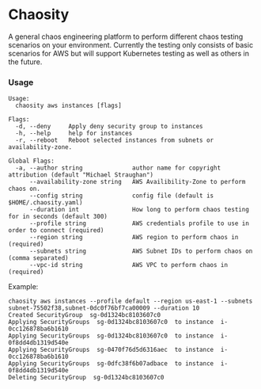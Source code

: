 # Chaosity

A general chaos engineering platform to perform different chaos testing
scenarios on your environment. Currently the testing only consists of basic
scenarios for AWS but will support Kubernetes testing as well as others
in the future.

### Usage
```
Usage:
  chaosity aws instances [flags]

Flags:
  -d, --deny     Apply deny security group to instances
  -h, --help     help for instances
  -r, --reboot   Reboot selected instances from subnets or availability-zone.

Global Flags:
  -a, --author string              author name for copyright attribution (default "Michael Straughan")
      --availability-zone string   AWS Availibility-Zone to perform chaos on.
      --config string              config file (default is $HOME/.chaosity.yaml)
      --duration int               How long to perform chaos testing for in seconds (default 300)
      --profile string             AWS credentials profile to use in order to connect (required)
      --region string              AWS region to perform chaos in (required)
      --subnets string             AWS Subnet IDs to perform chaos on (comma separated)
      --vpc-id string              AWS VPC to perform chaos in (required)
```
Example:
```
chaosity aws instances --profile default --region us-east-1 --subnets subnet-75502f38,subnet-0dc0f76bf7ca00009 --duration 10
Created SecurityGroup  sg-0d1324bc8103607c0
Applying SecurityGroups  sg-0d1324bc8103607c0  to instance  i-0cc126878ba6b1610
Applying SecurityGroups  sg-0d1324bc8103607c0  to instance  i-0f8dd4db1319d540e
Applying SecurityGroups  sg-0470f76d5d6316aec  to instance  i-0cc126878ba6b1610
Applying SecurityGroups  sg-0dfc38f6b07adbace  to instance  i-0f8dd4db1319d540e
Deleting SecurityGroup  sg-0d1324bc8103607c0
```